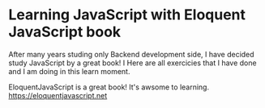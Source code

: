 # Learning JavaScript with Eloquent JavaScript book
After many years studing only Backend development side, I have decided study JavaScript by a great book! I Here are all exercicies that I have done and I am doing in this learn moment.

EloquentJavaScript is a great book! It's awsome to learning.
https://eloquentjavascript.net
